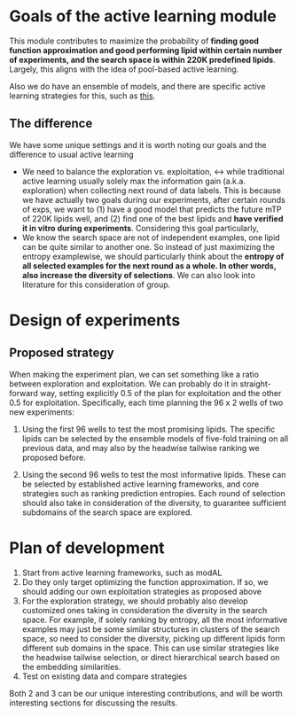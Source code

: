 # Goals of the active learning module

This module contributes to maximize the probability of **finding good function approximation and good performing lipid within certain number of experiments, and the search space is within 220K predefined lipids**. Largely, this aligns with the idea of pool-based active learning.

Also we do have an ensemble of models, and there are specific active learning strategies for this, such as [this](https://modal-python.readthedocs.io/en/stable/content/examples/ensemble_regression.html).

## The difference

We have some unique settings and it is worth noting our goals and the difference to usual active learning

- We need to balance the exploration vs. exploitation, <-> while traditional active learning usually solely max the information gain (a.k.a. exploration) when collecting next round of data labels. This is because we have actually two goals during our experiments, after certain rounds of exps, we want to (1) have a good model that predicts the future mTP of 220K lipids well, and (2) find one of the best lipids and **have verified it in vitro during experiments**. Considering this goal particularly,
- We know the search space are not of independent examples, one lipid can be quite similar to another one. So instead of just maximizing the entropy examplewise, we should particularly think about the **entropy of all selected examples for the next round as a whole. In other words, also increase the diversity of selections**. We can also look into literature for this consideration of group.

# Design of experiments

## Proposed strategy

When making the experiment plan, we can set something like a ratio between exploration and exploitation. We can probably do it in straight-forward way, setting explicitly 0.5 of the plan for exploitation and the other 0.5 for exploitation. Specifically, each time planning the 96 x 2 wells of two new experiments:

1. Using the first 96 wells to test the most promising lipids. The specific lipids can be selected by the ensemble models of five-fold training on all previous data, and may also by the headwise tailwise ranking we proposed before.

2. Using the second 96 wells to test the most informative lipids. These can be selected by established active learning frameworks, and core strategies such as ranking prediction entropies. Each round of selection should also take in consideration of the diversity, to guarantee sufficient subdomains of the search space are explored.

# Plan of development

1. Start from active learning frameworks, such as modAL
2. Do they only target optimizing the function approximation. If so, we should adding our own exploitation strategies as proposed above
3. For the exploration strategy, we should probably also develop customized ones taking in consideration the diversity in the search space. For example, if solely ranking by entropy, all the most informative examples may just be some similar structures in clusters of the search space, so need to consider the diversity, picking up different lipids form different sub domains in the space. This can use similar strategies like the headwise tailwise selection, or direct hierarchical search based on the embedding similarities.
4. Test on existing data and compare strategies

Both 2 and 3 can be our unique interesting contributions, and will be worth interesting sections for discussing the results.
